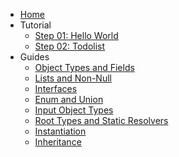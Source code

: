 * [Home](/)
* Tutorial
  * [Step 01: Hello World](/tutorial/step01-hello-world.md)
  * [Step 02: Todolist](/tutorial/step02-todolist.md)
* Guides
  * [Object Types and Fields](/guides/objecttypes.md)
  * [Lists and Non-Null](/guides/lists-and-non-null.md)
  * [Interfaces](/guides/interfaces.md)
  * [Enum and Union](/guides/enum-and-union.md)
  * [Input Object Types](/guides/input-object-types.md)
  * [Root Types and Static Resolvers](/guides/root-types-and-static-resolvers.md)
  * [Instantiation](/guides/instantiation.md)
  * [Inheritance](/guides/inheritance.md)